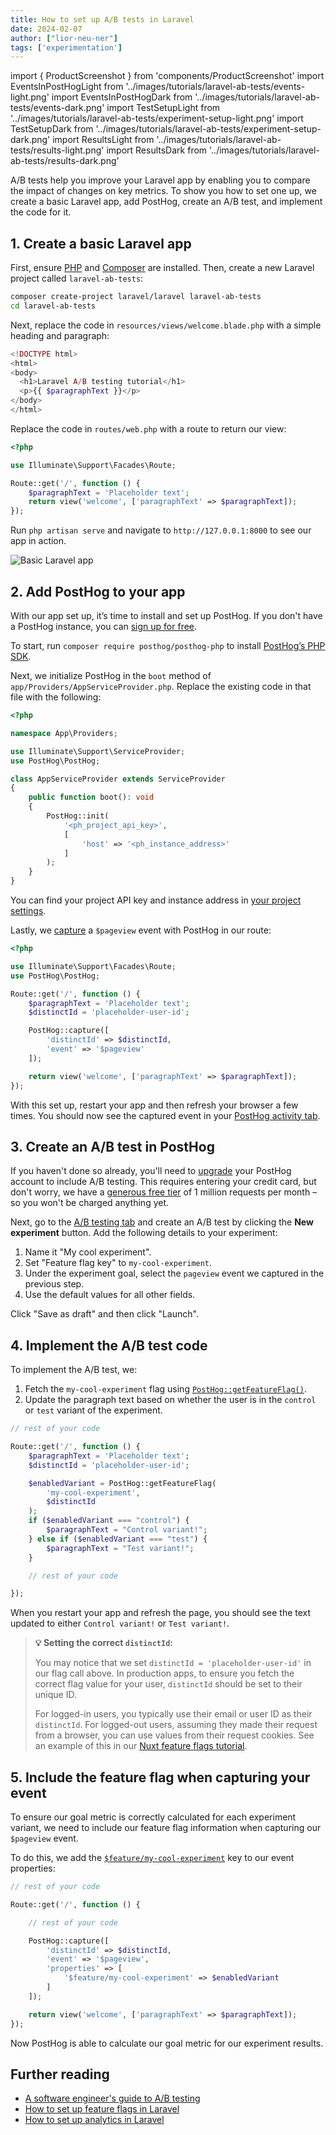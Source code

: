 ```yaml
---
title: How to set up A/B tests in Laravel
date: 2024-02-07
author: ["lior-neu-ner"]
tags: ['experimentation']
---
```


import { ProductScreenshot } from 'components/ProductScreenshot'
import EventsInPostHogLight from '../images/tutorials/laravel-ab-tests/events-light.png'
import EventsInPostHogDark from '../images/tutorials/laravel-ab-tests/events-dark.png'
import TestSetupLight from '../images/tutorials/laravel-ab-tests/experiment-setup-light.png'
import TestSetupDark from '../images/tutorials/laravel-ab-tests/experiment-setup-dark.png'
import ResultsLight from '../images/tutorials/laravel-ab-tests/results-light.png'
import ResultsDark from '../images/tutorials/laravel-ab-tests/results-dark.png'

A/B tests help you improve your Laravel app by enabling you to compare the impact of changes on key metrics. To show you how to set one up, we create a basic Laravel app, add PostHog, create an A/B test, and implement the code for it.

## 1. Create a basic Laravel app

First, ensure [PHP](https://www.php.net/manual/en/install.php) and [Composer](https://getcomposer.org/) are installed. Then, create a new Laravel project called `laravel-ab-tests`:

```bash
composer create-project laravel/laravel laravel-ab-tests
cd laravel-ab-tests
```

Next, replace the code in `resources/views/welcome.blade.php` with a simple heading and paragraph:

```php file=resources/views/welcome.blade.php
<!DOCTYPE html>
<html>
<body>
  <h1>Laravel A/B testing tutorial</h1>
  <p>{{ $paragraphText }}</p>
</body>
</html>
```

Replace the code in `routes/web.php` with a route to return our view:

```php file=routes/web.php
<?php

use Illuminate\Support\Facades\Route;

Route::get('/', function () {
    $paragraphText = 'Placeholder text';
    return view('welcome', ['paragraphText' => $paragraphText]);
});
```

Run `php artisan serve` and navigate to `http://127.0.0.1:8000` to see our app in action.

![Basic Laravel app](../images/tutorials/laravel-ab-tests/basic-app.png)

## 2. Add PostHog to your app

With our app set up, it’s time to install and set up PostHog. If you don't have a PostHog instance, you can [sign up for free](https://us.posthog.com/signup).

To start, run `composer require posthog/posthog-php` to install [PostHog’s PHP SDK](/docs/libraries/php).

Next, we initialize PostHog in the `boot` method of `app/Providers/AppServiceProvider.php`. Replace the existing code in that file with the following:

```php file=app/Providers/AppServiceProvider.php
<?php

namespace App\Providers;

use Illuminate\Support\ServiceProvider;
use PostHog\PostHog;

class AppServiceProvider extends ServiceProvider
{
    public function boot(): void
    {
        PostHog::init(
            '<ph_project_api_key>',
            [
                'host' => '<ph_instance_address>'
            ]
        );
    }
}
```

You can find your project API key and instance address in [your project settings](https://us.posthog.com/project/settings). 

Lastly, we [capture](/docs/product-analytics/capture-events) a `$pageview` event with PostHog in our route: 

```php file=routes/web.php
<?php

use Illuminate\Support\Facades\Route;
use PostHog\PostHog;

Route::get('/', function () {
    $paragraphText = 'Placeholder text';
    $distinctId = 'placeholder-user-id'; 

    PostHog::capture([
        'distinctId' => $distinctId,
        'event' => '$pageview'
    ]);

    return view('welcome', ['paragraphText' => $paragraphText]);
});
```

With this set up, restart your app and then refresh your browser a few times. You should now see the captured event in your [PostHog activity tab](https://us.posthog.com/events).

<ProductScreenshot
  imageLight={EventsInPostHogLight} 
  imageDark={EventsInPostHogDark} 
  alt="Events captured in PostHog" 
  classes="rounded"
/>

## 3. Create an A/B test in PostHog

If you haven't done so already, you'll need to [upgrade](https://us.posthog.com/organization/billing) your PostHog account to include A/B testing. This requires entering your credit card, but don't worry, we have a [generous free tier](/pricing) of 1 million requests per month – so you won't be charged anything yet.

Next, go to the [A/B testing tab](https://us.posthog.com/experiments) and create an A/B test by clicking the **New experiment** button. Add the following details to your experiment:

1. Name it "My cool experiment".
2. Set "Feature flag key" to `my-cool-experiment`.
3. Under the experiment goal, select the `pageview` event we captured in the previous step.
4. Use the default values for all other fields.

Click "Save as draft" and then click "Launch".

<ProductScreenshot
  imageLight={TestSetupLight} 
  imageDark={TestSetupDark} 
  alt="Experiment setup in PostHog" 
  classes="rounded"
/>

## 4. Implement the A/B test code

To implement the A/B test, we: 

1. Fetch the `my-cool-experiment` flag using [`PostHog::getFeatureFlag()`](/docs/libraries/php#feature-flags). 
2. Update the paragraph text based on whether the user is in the `control` or `test` variant of the experiment.

```php file=routes/web.php
// rest of your code

Route::get('/', function () {
    $paragraphText = 'Placeholder text';
    $distinctId = 'placeholder-user-id'; 

    $enabledVariant = PostHog::getFeatureFlag(
        'my-cool-experiment',
        $distinctId
    );
    if ($enabledVariant === "control") {
        $paragraphText = "Control variant!";
    } else if ($enabledVariant === "test") {
        $paragraphText = "Test variant!";
    }

    // rest of your code

});
```

When you restart your app and refresh the page, you should see the text updated to either `Control variant!` or `Test variant!`. 

> **💡 Setting the correct `distinctId`:**
> 
> You may notice that we set `distinctId = 'placeholder-user-id'` in our flag call above. In production apps, to ensure you fetch the correct flag value for your user, `distinctId` should be set to their unique ID. 
> 
> For logged-in users, you typically use their email or user ID as their `distinctId`. For logged-out users, assuming they made their request from a browser, you can use values from their request cookies. See an example of this in our [Nuxt feature flags tutorial](/tutorials/nuxt-feature-flags#setting-the-correct-distinctid).

## 5. Include the feature flag when capturing your event

To ensure our goal metric is correctly calculated for each experiment variant, we need to include our feature flag information when capturing our `$pageview` event.

To do this, we add the [`$feature/my-cool-experiment`](/docs/libraries/php#step-2-include-feature-flag-information-when-capturing-events) key to our event properties:

```php file=routes/web.php
// rest of your code

Route::get('/', function () {

    // rest of your code

    PostHog::capture([
        'distinctId' => $distinctId,
        'event' => '$pageview',
        'properties' => [
            '$feature/my-cool-experiment' => $enabledVariant
        ]
    ]);

    return view('welcome', ['paragraphText' => $paragraphText]);
});
```

Now PostHog is able to calculate our goal metric for our experiment results.

<ProductScreenshot
  imageLight={ResultsLight} 
  imageDark={ResultsDark} 
  alt="Experiment results in PostHog" 
  classes="rounded"
/>

## Further reading

- [A software engineer's guide to A/B testing](/product-engineers/ab-testing-guide-for-engineers)
- [How to set up feature flags in Laravel](/tutorials/laravel-feature-flags)
- [How to set up analytics in Laravel](/tutorials/laravel-analytics)